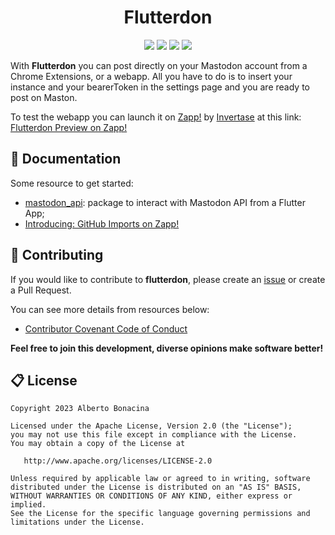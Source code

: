 <div align="center">
  <h1>Flutterdon</h1>
  <p align="center">
  <a href="https://dart.dev/"><img src="https://img.shields.io/badge/Dart-0175C2?style=for-the-badge&logo=dart&logoColor=white"></a>
  <a href="https://flutter.dev/"><img src="https://img.shields.io/badge/Flutter-02569B?style=for-the-badge&logo=flutter&logoColor=white"></a>
  <a href="https://www.apache.org/licenses/LICENSE-2.0.html"><img src="https://img.shields.io/badge/licence-Apache%202.0-yellow?style=for-the-badge"></a>
  <a href="https://github.com/mastodon-dart/mastodon-api"><img src="https://img.shields.io/badge/Powered%20by-mastodon_api-00acee.svg?style=for-the-badge"></a>
  </p>
</div>

With **Flutterdon** you can post directly on your Mastodon account from a Chrome Extensions, or a webapp. All you have to do is to insert your instance and your bearerToken in the settings page and you are ready to post on Maston.

To test the webapp you can launch it on [Zapp!](https://zapp.run/) by [Invertase](https://invertase.io/) at this link: [Flutterdon Preview on Zapp!](https://zapp.run/github/polilluminato/flutterdon)

## 📗 Documentation

Some resource to get started:

* [mastodon_api](https://pub.dev/packages/mastodon_api): package to interact with Mastodon API from a Flutter App;
* [Introducing: GitHub Imports on Zapp!](https://zapp.run/blog/github-imports)

## 💎 Contributing

If you would like to contribute to **flutterdon**, please create an [issue](https://github.com/polilluminato/flutterdon/issues) or create a Pull Request.

You can see more details from resources below:

- [Contributor Covenant Code of Conduct](https://github.com/polilluminato/flutterdon/blob/main/CODE_OF_CONDUCT.md)

**Feel free to join this development, diverse opinions make software better!**

## 📋 License

```
Copyright 2023 Alberto Bonacina

Licensed under the Apache License, Version 2.0 (the "License");
you may not use this file except in compliance with the License.
You may obtain a copy of the License at

   http://www.apache.org/licenses/LICENSE-2.0

Unless required by applicable law or agreed to in writing, software
distributed under the License is distributed on an "AS IS" BASIS,
WITHOUT WARRANTIES OR CONDITIONS OF ANY KIND, either express or implied.
See the License for the specific language governing permissions and
limitations under the License.
```
